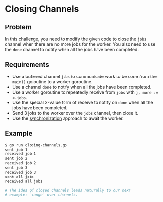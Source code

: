 # Closing Channels

## Problem

In this challenge, you need to modify the given code to close the `jobs` channel when there are no more jobs for the worker. You also need to use the `done` channel to notify when all the jobs have been completed.

## Requirements

- Use a buffered channel `jobs` to communicate work to be done from the `main()` goroutine to a worker goroutine.
- Use a channel `done` to notify when all the jobs have been completed.
- Use a worker goroutine to repeatedly receive from `jobs` with `j, more := <-jobs`.
- Use the special 2-value form of receive to notify on `done` when all the jobs have been completed.
- Send 3 jobs to the worker over the `jobs` channel, then close it.
- Use the [synchronization](channel-synchronization) approach to await the worker.

## Example

```sh
$ go run closing-channels.go 
sent job 1
received job 1
sent job 2
received job 2
sent job 3
received job 3
sent all jobs
received all jobs

# The idea of closed channels leads naturally to our next
# example: `range` over channels.

```